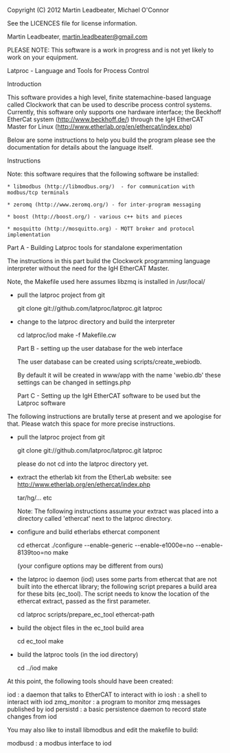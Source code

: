 Copyright (C) 2012 Martin Leadbeater, Michael O'Connor

See the LICENCES file for license information.

Martin Leadbeater,  martin.leadbeater@gmail.com


PLEASE NOTE: 
	This software is a work in progress and is not yet
	likely to work on your equipment. 





   Latproc - Language and Tools for Process Control

Introduction

This software provides a high level, finite statemachine-based language 
called Clockwork that can be used to describe process control systems. 
Currently, this software only supports one hardware interface; the Beckhoff EtherCat
system (http://www.beckhoff.de/) through the IgH EtherCAT Master for Linux
(http://www.etherlab.org/en/ethercat/index.php)

Below are some instructions to help you build the program please
see the documentation for details about the language itself.

Instructions

   Note: this software requires that the following software be installed:

	* libmodbus (http://libmodbus.org/)  - for communication with modbus/tcp terminals

	* zeromq (http://www.zeromq.org/) - for inter-program messaging

	* boost (http://boost.org/) - various c++ bits and pieces

	* mosquitto (http://mosquitto.org) - MQTT broker and protocol implementation


   Part A - Building Latproc tools for standalone experimentation

The instructions in this part build the Clockwork programming language interpreter
without the need for the IgH EtherCAT Master.

Note, the Makefile used here assumes libzmq is installed in /usr/local/


* pull the latproc project from git

  git clone git://github.com/latproc/latproc.git latproc

* change to the latproc directory and build the interpreter

  cd latproc/iod
  make -f Makefile.cw





  
   Part B - setting up the user database for the web interface

   The user database can be created using scripts/create_webiodb.

   By default it will be created in www/app with the name 'webio.db' these
     settings can be changed in settings.php




   Part C - Setting up the IgH EtherCAT software to be used but the Latproc software



The following instructions are brutally terse at present and we apologise
for that. Please watch this space for more precise instructions.

* pull the latproc project from git

  git clone git://github.com/latproc/latproc.git latproc

  please do not cd into the latproc directory yet.

* extract the etherlab kit from the EtherLab website:
    see http://www.etherlab.org/en/ethercat/index.php

  tar/hg/... etc

  Note: The following instructions assume your extract was placed into 
        a directory called 'ethercat' next to the latproc directory.
  
* configure and build etherlabs ethercat component

  cd ethercat
  ./configure --enable-generic --enable-e1000e=no --enable-8139too=no
  make

  (your configure options may be different from ours)

* the latproc io daemon (iod) uses some parts from ethercat that are 
  not built into the ethercat library; the following script prepares
  a build area for these bits (ec_tool). The script needs to know
  the location of the ethercat extract, passed as the first parameter. 

  cd latproc
  scripts/prepare_ec_tool ethercat-path

* build the object files in the ec_tool build area

  cd ec_tool
  make
  
* build the latproc tools (in the iod directory)

  cd ../iod
  make
  
At this point, the following tools should have been created:

  iod  : a daemon that talks to EtherCAT to interact with io
  iosh : a shell to interact with iod
  zmq_monitor : a program to monitor zmq messages published by iod
  persistd : a basic persistence daemon to record state changes from iod

You may also like to install libmodbus and edit the makefile to build:

  modbusd : a modbus interface to iod

